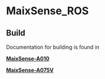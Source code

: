 # MaixSense_ROS



## Build

Documentation for building is found in

[**MaixSense-A010**](https://wiki.sipeed.com/hardware/en/maixsense/maixsense-a010/maixsense-a010.html#Secondary-development%3AAccess-ROS)

**[MaixSense-A075V](https://wiki.sipeed.com/hardware/en/maixsense/maixsense-a075v/maixsense-a075v.html#Use-ROS)**

